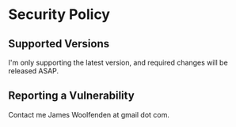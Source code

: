 # Security Policy

## Supported Versions

I'm only supporting the latest version, and required changes will be released ASAP.

## Reporting a Vulnerability

Contact me James Woolfenden at gmail dot com.
